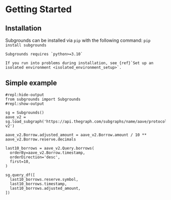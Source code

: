 # Getting Started

## Installation

Subgrounds can be installed via `pip` with the following command:
`pip install subgrounds`

```{important}
Subgrounds requires `python>=3.10`
```

```{note}
If you run into problems during installation, see {ref}`Set up an isolated environment <isolated_environment_setup>`.
```

## Simple example
```{repl}
#repl:hide-output
from subgrounds import Subgrounds
#repl:show-output

sg = Subgrounds()
aave_v2 = sg.load_subgraph('https://api.thegraph.com/subgraphs/name/aave/protocol-v2')

aave_v2.Borrow.adjusted_amount = aave_v2.Borrow.amount / 10 ** aave_v2.Borrow.reserve.decimals

last10_borrows = aave_v2.Query.borrows(
  orderBy=aave_v2.Borrow.timestamp,
  orderDirection='desc',
  first=10,
)

sg.query_df([
  last10_borrows.reserve.symbol, 
  last10_borrows.timestamp,
  last10_borrows.adjusted_amount,
])
```
